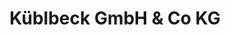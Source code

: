 ---
title: "Küblbeck GmbH & Co KG"
url: /weiden-in-der-oberpfalz/kueblbeck-gmbh-und-co-kg/
shop: Autowerkstatt
---